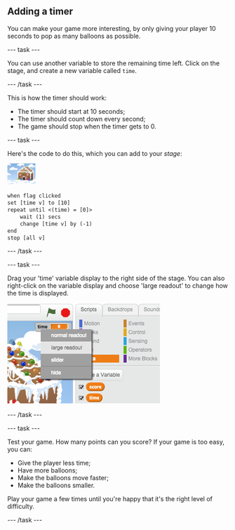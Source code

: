 ## Adding a timer

You can make your game more interesting, by only giving your player 10 seconds to pop as many balloons as possible.

--- task ---

You can use another variable to store the remaining time left. Click on the stage, and create a new variable called `time`.

--- /task ---

This is how the timer should work:

+ The timer should start at 10 seconds;
+ The timer should count down every second;
+ The game should stop when the timer gets to 0.

--- task ---

Here's the code to do this, which you can add to your _stage_:

![stage sprite](images/stage-sprite.png)

```blocks
when flag clicked
set [time v] to [10]
repeat until <(time) = [0]>
	wait (1) secs
	change [time v] by (-1)
end
stop [all v]
```

--- /task ---

--- task ---

Drag your 'time' variable display to the right side of the stage. You can also right-click on the variable display and choose 'large readout' to change how the time is displayed.

![screenshot](images/balloons-readout.png)

--- /task ---

--- task ---

Test your game. How many points can you score? If your game is too easy, you can:

+ Give the player less time;
+ Have more balloons;
+ Make the balloons move faster;
+ Make the balloons smaller.

Play your game a few times until you're happy that it's the right level of difficulty.

--- /task ---

